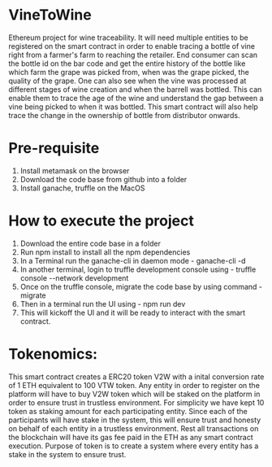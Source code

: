 # VineToWine
Ethereum project for wine traceability. It will need multiple entities to be registered on the smart contract in order to enable tracing a bottle of vine right from a farmer's farm to reaching the retailer. End consumer can scan the bottle id on the bar code and get the entire history of the bottle like which farm the grape was picked from, when was the grape picked, the quality of the grape. One can also see when the vine was processed at different stages of wine creation and when the barrell was bottled. This can enable them to trace the age of the wine and understand the gap between a vine being picked to when it was bottled. This smart contract will also help trace the change in the ownership of bottle from distributor onwards.


# Pre-requisite
1) Install metamask on the browser
2) Download the code base from github into a folder
3) Install ganache, truffle on the MacOS

# How to execute the project
1) Download the entire code base in a folder
2) Run npm install to install all the npm dependencies
3) In a Terminal run the ganache-cli in daemon mode - ganache-cli -d
4) In another terminal, login to truffle development console using - truffle console --network development
5) Once on the truffle console, migrate the code base by using command - migrate
6) Then in a terminal run the UI using - npm run dev
7) This will kickoff the UI and it will be ready to interact with the smart contract.

# Tokenomics:
This smart contract creates a ERC20 token V2W with a inital conversion rate of 1 ETH equivalent to 100 VTW token. Any entity in order to register on the platform will have to buy V2W token which will be staked on the platform in order to ensure trust in trustless environment. For simplicity we have kept 10 token as staking amount for each participating entity. Since each of the participants will have stake in the system, this will ensure trust and honesty on behalf of each entity in a trustless environment. Rest all transactions on the blockchain will have its gas fee paid in the ETH as any smart contract execution. Purpose of token is to create a system where every entity has a stake in the system to ensure trust.
